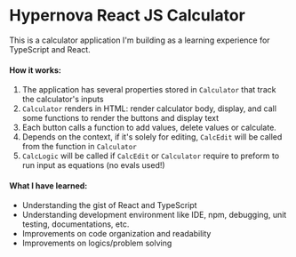 # Hypernova React JS Calculator

This is a calculator application I'm building as a learning experience for TypeScript and React.

#### How it works:
1. The application has several properties stored in `Calculator` that track the calculator's inputs
2. `Calculator` renders in HTML: render calculator body, display, and call some functions to render the buttons and display text
3. Each button calls a function to add values, delete values or calculate.
4. Depends on the context, if it's solely for editing, `CalcEdit` will be called from the function in `Calculator`
5. `CalcLogic` will be called if `CalcEdit` or `Calculator` require to preform to run input as equations (no evals used!)

#### What I have learned:
- Understanding the gist of React and TypeScript
- Understanding development environment like IDE, npm, debugging, unit testing, documentations, etc.
- Improvements on code organization and readability
- Improvements on logics/problem solving
